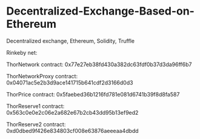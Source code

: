 # Decentralized-Exchange-Based-on-Ethereum
Decentralized exchange, Ethereum, Solidity, Truffle

Rinkeby net:

ThorNetwork contract: 0x77e27eb38fd430a382dc63fdf0b37d3da96ff6b7

ThorNetworkProxy contract: 0x04071ac5e2b3d9ace141715b641cdf2d3166d0d3

ThorPrice contract: 0x5faebed36b1216fd781e081d6741b39f8d8fa587

ThorReserve1 contract: 0x563c0e0e2c06e2a682e67b2cb43dd95b13ef9ed2

ThorReserve2 contract: 0xd0dbed9f426e834803cf008e63876aeeeaa4dbdd
